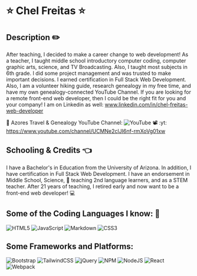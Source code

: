 # ⭐ Chel Freitas ⭐

## Description ✏️

After teaching, I decided to make a career change to web development! As a teacher, I taught middle school introductory computer coding, computer graphic arts, science, and TV Broadcasting.  Also, I taught most subjects in 6th grade.  I did some project management and was trusted to make important decisions. I earned certification in Full Stack Web Development.  Also, I am a volunteer hiking guide, research genealogy in my free time, and have my own genealogy-connected YouTube Channel.  If you are looking for a remote front-end web developer, then I could be the right fit for you and your company!  I am on Linkedin as well: www.linkedin.com/in/chel-freitas-web-developer

:flight_arrival:  Azores Travel & Genealogy YouTube Channel: ![YouTube](https://img.shields.io/badge/YouTube-%23FF0000.svg?style=for-the-badge&logo=YouTube&logoColor=white)
:film_projector: :yt: https://www.youtube.com/channel/UCMNe2clJI6nf-rmXoVg01xw

## Schooling & Credits 👈

I have a Bachelor's in Education from the University of Arizona.  In addition, I have certification in Full Stack Web Development.  I have an endorsement in Middle School, Science, :microscope: teaching 2nd language learners, and as a STEM teacher.  After 21 years of teaching, I retired early and now want to be a front-end web developer! :computer:

## Some of the Coding Languages I know: :memo:

![HTML5](https://img.shields.io/badge/html5-%23E34F26.svg?style=for-the-badge&logo=html5&logoColor=white)
![JavaScript](https://img.shields.io/badge/javascript-%23323330.svg?style=for-the-badge&logo=javascript&logoColor=%23F7DF1E)
![Markdown](https://img.shields.io/badge/markdown-%23000000.svg?style=for-the-badge&logo=markdown&logoColor=white)
![CSS3](https://img.shields.io/badge/css3-%231572B6.svg?style=for-the-badge&logo=css3&logoColor=white)

## Some Frameworks and Platforms:	
![Bootstrap](https://img.shields.io/badge/bootstrap-%238511FA.svg?style=for-the-badge&logo=bootstrap&logoColor=white)
![TailwindCSS](https://img.shields.io/badge/tailwindcss-%2338B2AC.svg?style=for-the-badge&logo=tailwind-css&logoColor=white)
![jQuery](https://img.shields.io/badge/jquery-%230769AD.svg?style=for-the-badge&logo=jquery&logoColor=white)
![NPM](https://img.shields.io/badge/NPM-%23CB3837.svg?style=for-the-badge&logo=npm&logoColor=white)
![NodeJS](https://img.shields.io/badge/node.js-6DA55F?style=for-the-badge&logo=node.js&logoColor=white)
![React](https://img.shields.io/badge/react-%2320232a.svg?style=for-the-badge&logo=react&logoColor=%2361DAFB)
![Webpack](https://img.shields.io/badge/webpack-%238DD6F9.svg?style=for-the-badge&logo=webpack&logoColor=black)


 



